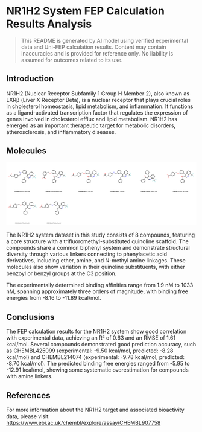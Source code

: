 # NR1H2 System FEP Calculation Results Analysis

> This README is generated by AI model using verified experimental data and Uni-FEP calculation results. Content may contain inaccuracies and is provided for reference only. No liability is assumed for outcomes related to its use.

## Introduction

NR1H2 (Nuclear Receptor Subfamily 1 Group H Member 2), also known as LXRβ (Liver X Receptor Beta), is a nuclear receptor that plays crucial roles in cholesterol homeostasis, lipid metabolism, and inflammation. It functions as a ligand-activated transcription factor that regulates the expression of genes involved in cholesterol efflux and lipid metabolism. NR1H2 has emerged as an important therapeutic target for metabolic disorders, atherosclerosis, and inflammatory diseases.

## Molecules

![Molecular structures of representative compounds](mol_grid.png)

The NR1H2 system dataset in this study consists of 8 compounds, featuring a core structure with a trifluoromethyl-substituted quinoline scaffold. The compounds share a common biphenyl system and demonstrate structural diversity through various linkers connecting to phenylacetic acid derivatives, including ether, amine, and N-methyl amine linkages. These molecules also show variation in their quinoline substituents, with either benzoyl or benzyl groups at the C3 position.

The experimentally determined binding affinities range from 1.9 nM to 1033 nM, spanning approximately three orders of magnitude, with binding free energies from -8.16 to -11.89 kcal/mol.

## Conclusions

The FEP calculation results for the NR1H2 system show good correlation with experimental data, achieving an R² of 0.63 and an RMSE of 1.61 kcal/mol. Several compounds demonstrated good prediction accuracy, such as CHEMBL425099 (experimental: -9.50 kcal/mol, predicted: -8.28 kcal/mol) and CHEMBL214074 (experimental: -9.78 kcal/mol, predicted: -8.70 kcal/mol). The predicted binding free energies ranged from -5.95 to -12.91 kcal/mol, showing some systematic overestimation for compounds with amine linkers.

## References

For more information about the NR1H2 target and associated bioactivity data, please visit:
https://www.ebi.ac.uk/chembl/explore/assay/CHEMBL907758 
